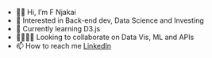 - 👋🏿 Hi, I’m F Njakai
- 👀 Interested in Back-end dev, Data Science and Investing
- 🌱 Currently learning D3.js
- 🫱🏿‍🫲🏻 Looking to collaborate on Data Vis, ML and APIs
- 📫 How to reach me [LinkedIn](https://www.linkedin.com/in/francis-n-6b61b2a0)

<!---
brk-a/brk-a is a ✨ special ✨ repository because its `README.md` (this file) appears on your GitHub profile.
You can click the Preview link to take a look at your changes.
--->
